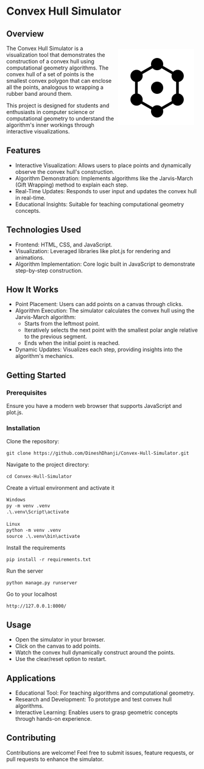 # Convex Hull Simulator
## Overview
<img align="right" width="200" height="auto" style="margin:10px" src="./CHS_App/static/CHS_App/CHS%20Logo_white_bg.png" alt="Convex hull simulator logo">

The Convex Hull Simulator is a visualization tool that demonstrates the construction of a convex hull using computational geometry algorithms. The convex hull of a set of points is the smallest convex polygon that can enclose all the points, analogous to wrapping a rubber band around them.

This project is designed for students and enthusiasts in computer science or computational geometry to understand the algorithm's inner workings through interactive visualizations.

## Features
- Interactive Visualization: Allows users to place points and dynamically observe the convex hull's construction.
- Algorithm Demonstration: Implements algorithms like the Jarvis-March (Gift Wrapping) method to explain each step.
- Real-Time Updates: Responds to user input and updates the convex hull in real-time.
- Educational Insights: Suitable for teaching computational geometry concepts.
  
## Technologies Used
- Frontend: HTML, CSS, and JavaScript.
- Visualization: Leveraged libraries like plot.js for rendering and animations.
- Algorithm Implementation: Core logic built in JavaScript to demonstrate step-by-step construction.

## How It Works
- Point Placement: Users can add points on a canvas through clicks.
- Algorithm Execution: The simulator calculates the convex hull using the Jarvis-March algorithm:
  - Starts from the leftmost point.
  - Iteratively selects the next point with the smallest polar angle relative to the previous segment.
  - Ends when the initial point is reached.
- Dynamic Updates: Visualizes each step, providing insights into the algorithm's mechanics.

## Getting Started
### Prerequisites
Ensure you have a modern web browser that supports JavaScript and plot.js.

### Installation
Clone the repository:
```
git clone https://github.com/DineshDhanji/Convex-Hull-Simulator.git
```

Navigate to the project directory:
```
cd Convex-Hull-Simulator
```

Create a virtual environment and activate it
```
Windows
py -m venv .venv
.\.venv\Script\activate    

Linux
python -m venv .venv
source .\.venv\bin\activate
```

Install the requirements
```
pip install -r requirements.txt
```

Run the server 
```
python manage.py runserver
```

Go to your localhost
```
http://127.0.0.1:8000/
```

## Usage
- Open the simulator in your browser.
- Click on the canvas to add points.
- Watch the convex hull dynamically construct around the points.
- Use the clear/reset option to restart.

## Applications
- Educational Tool: For teaching algorithms and computational geometry.
- Research and Development: To prototype and test convex hull algorithms.
- Interactive Learning: Enables users to grasp geometric concepts through hands-on experience.

## Contributing
Contributions are welcome! Feel free to submit issues, feature requests, or pull requests to enhance the simulator.

